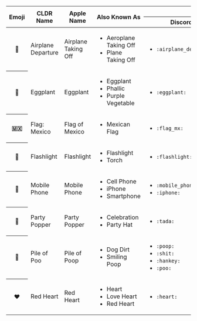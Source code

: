<table>
  <thead>
    <tr>
      <th rowspan="2">Emoji</th>
      <th rowspan="2">CLDR Name</th>
      <th rowspan="2">Apple Name</th>
      <th rowspan="2">Also Known As</th>
      <th colspan="4">Shortcodes</th>
    </tr>
    <tr>
      <th>Discord</th>
      <th>Emojipedia</th>
      <th>GitHub</th>
      <th>Slack</th>
    </tr>
  </thead>
  <tbody>
    <tr>
      <th>🛫</th>
      <td>Airplane Departure</td>
      <td>Airplane Taking Off</td>
      <td>
        <ul>
          <li>Aeroplane Taking Off</li>
          <li>Plane Taking Off</li>
        </ul>
      </td>
      <td>
        <ul>
          <li><code>:airplane_departure:</code></li>
        </ul>
      </td>
      <td>
        <ul>
          <li><code>:airplane_departure:</code></li>
        </ul>
      </td>
      <td>
        <ul>
          <li><code>:flight_departure:</code></li>
        </ul>
      </td>
      <td>
        <ul>
          <li><code>:airplane_departure:</code></li>
        </ul>
      </td>
      </td>
    </tr>
    <tr>
      <th>🍆</th>
      <td>Eggplant</td>
      <td>Eggplant</td>
      <td>
        <ul>
          <li>Eggplant</li>
          <li>Phallic</li>
          <li>Purple Vegetable</li>
        </ul>
      </td>
      <td>
        <ul>
          <li><code>:eggplant:</code></li>
        </ul>
      </td>
      <td>
        <ul>
          <li><code>:eggplant:</code></li>
        </ul>
      </td>
      <td>
        <ul>
          <li><code>:eggplant:</code></li>
        </ul>
      </td>
      <td>
        <ul>
          <li><code>:eggplant:</code></li>
        </ul>
      </td>
      </td>
    </tr>
    <tr>
      <th>🇲🇽</th>
      <td>Flag: Mexico</td>
      <td>Flag of Mexico</td>
      <td>
        <ul>
          <li>Mexican Flag</li>
        </ul>
      </td>
      <td>
        <ul>
          <li><code>:flag_mx:</code></li>
        </ul>
      </td>
      <td>
        <ul>
          <li><code>:flag_mexico:</code></li>
        </ul>
      </td>
      <td>
        <ul>
          <li><code>:mexico:</code></li>
        </ul>
      </td>
      <td>
        <ul>
          <li><code>:flag-mx:</code></li>
        </ul>
      </td>
      </td>
    </tr>
    <tr>
      <th>🔦</th>
      <td>Flashlight</td>
      <td>Flashlight</td>
      <td>
        <ul>
          <li>Flashlight</li>
          <li>Torch</li>
        </ul>
      </td>
      <td>
        <ul>
          <li><code>:flashlight:</code></li>
        </ul>
      </td>
      <td>
        <ul>
          <li><code>:flashlight:</code></li>
        </ul>
      </td>
      <td>
        <ul>
          <li><code>:flashlight:</code></li>
        </ul>
      </td>
      <td>
        <ul>
          <li><code>:flashlight:</code></li>
        </ul>
      </td>
      </td>
    </tr>
    <tr>
      <th>📱</th>
      <td>Mobile Phone</td>
      <td>Mobile Phone</td>
      <td>
        <ul>
          <li>Cell Phone</li>
          <li>iPhone</li>
          <li>Smartphone</li>
        </ul>
      </td>
      <td>
        <ul>
          <li><code>:mobile_phone:</code></li>
          <li><code>:iphone:</code></li>
        </ul>
      </td>
      <td>
        <ul>
          <li><code>:mobile_phone:</code></li>
        </ul>
      </td>
      <td>
        <ul>
          <li><code>:iphone:</code></li>
        </ul>
      </td>
      <td>
        <ul>
          <li><code>:iphone:</code></li>
        </ul>
      </td>
      </td>
    </tr>
    <tr>
      <th>🎉</th>
      <td>Party Popper</td>
      <td>Party Popper</td>
      <td>
        <ul>
          <li>Celebration</li>
          <li>Party Hat</li>
        </ul>
      </td>
      <td>
        <ul>
          <li><code>:tada:</code></li>
        </ul>
      </td>
      <td>
        <ul>
          <li><code>:party_popper:</code></li>
        </ul>
      </td>
      <td>
        <ul>
          <li><code>:tada:</code></li>
        </ul>
      </td>
      <td>
        <ul>
          <li><code>:tada:</code></li>
        </ul>
      </td>
      </td>
    </tr>
    <tr>
      <th>💩</th>
      <td>Pile of Poo</td>
      <td>Pile of Poop</td>
      <td>
        <ul>
          <li>Dog Dirt</li>
          <li>Smiling Poop</li>
        </ul>
      </td>
      <td>
        <ul>
          <li><code>:poop:</code></li>
          <li><code>:shit:</code></li>
          <li><code>:hankey:</code></li>
          <li><code>:poo:</code></li>
        </ul>
      </td>
      <td>
        <ul>
          <li><code>:pile_of_poo:</code></li>
        </ul>
      </td>
      <td>
        <ul>
          <li><code>:hankey:</code></li>
          <li><code>:poop:</code></li>
          <li><code>:shit:</code></li>
        </ul>
      </td>
      <td>
        <ul>
          <li><code>:hankey:</code></li>
          <li><code>:poop:</code></li>
          <li><code>:shit:</code></li>
        </ul>
      </td>
      </td>
    </tr>
    <tr>
      <th>❤️</th>
      <td>Red Heart</td>
      <td>Red Heart</td>
      <td>
        <ul>
          <li>Heart</li>
          <li>Love Heart</li>
          <li>Red Heart</li>
        </ul>
      </td>
      <td>
        <ul>
          <li><code>:heart:</code></li>
        </ul>
      </td>
      <td>
        <ul>
          <li><code>:red_heart:</code></li>
        </ul>
      </td>
      <td>
        <ul>
          <li><code>:heart:</code></li>
        </ul>
      </td>
      <td>
        <ul>
          <li><code>:heart:</code></li>
        </ul>
      </td>
      </td>
    </tr>
  </tbody>
</table>
